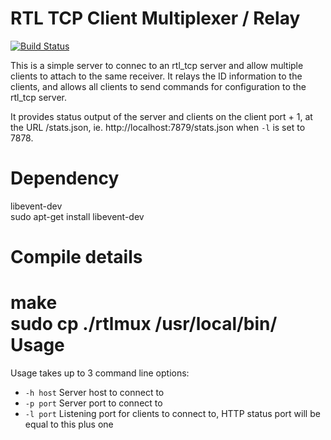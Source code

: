 RTL TCP Client Multiplexer / Relay
==================================

[![Build Status](https://git.vocti.ca/slepp/rtlmux/badges/master/build.svg)](https://git.vocti.ca/slepp/rtlmux/builds)

This is a simple server to connec to an rtl_tcp server and allow multiple clients
to attach to the same receiver. It relays the ID information to the clients,
and allows all clients to send commands for configuration to the rtl_tcp server.

It provides status output of the server and clients on the client port + 1, at
the URL /stats.json, ie. http://localhost:7879/stats.json when `-l` is set to 7878.

# Dependency
libevent-dev<br>
sudo apt-get install libevent-dev<br>

# Compile details
make<br>
sudo cp ./rtlmux  /usr/local/bin/<br>
Usage
=====

Usage takes up to 3 command line options:

* `-h host` Server host to connect to
* `-p port` Server port to connect to
* `-l port` Listening port for clients to connect to, HTTP status port will be
  equal to this plus one
